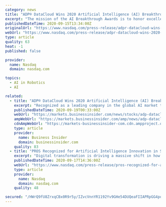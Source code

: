 ```yaml
---
category: news
title: "ADP® DataCloud Wins 2020 Artificial Intelligence (AI) Breakthrough Award"
excerpt: "The mission of the AI Breakthrough Awards is to honor excellence and recognize the innovation, hard work and success in a range of AI and machine learning related categories, including AI platforms, Deep Learning,"
publishedDateTime: 2020-09-15T13:34:00Z
originalUrl: "https://www.nasdaq.com/press-release/adpr-datacloud-wins-2020-artificial-intelligence-ai-breakthrough-award-2020-09-15"
webUrl: "https://www.nasdaq.com/press-release/adpr-datacloud-wins-2020-artificial-intelligence-ai-breakthrough-award-2020-09-15"
type: article
quality: 63
heat: -1
published: false

provider:
  name: Nasdaq
  domain: nasdaq.com

topics:
  - AI in Robotics
  - AI

related:
  - title: "ADP® DataCloud Wins 2020 Artificial Intelligence (AI) Breakthrough Award"
    excerpt: "Recognized as a leading company in the global AI market today, ADP was selected as a winner in the 2020 AI Breakthrough Awards for its innovative workforce analytics solution, ADP® DataCloud. Named as winner for the \"Best AI-based Solution for Data Sciences\" category,"
    publishedDateTime: 2020-09-19T00:33:00Z
    webUrl: "https://markets.businessinsider.com/news/stocks/adp-datacloud-wins-2020-artificial-intelligence-ai-breakthrough-award-1029590053"
    ampWebUrl: "https://markets.businessinsider.com/amp/news/adp-datacloud-wins-2020-artificial-intelligence-ai-breakthrough-award-1029590053"
    cdnAmpWebUrl: "https://markets-businessinsider-com.cdn.ampproject.org/c/s/markets.businessinsider.com/amp/news/adp-datacloud-wins-2020-artificial-intelligence-ai-breakthrough-award-1029590053"
    type: article
    provider:
      name: Business Insider
      domain: businessinsider.com
    quality: 83
  - title: "PROS Recognized for Artificial Intelligence Innovation in SalesTech with 2020 AI Breakthrough Award"
    excerpt: "Digital transformation is driving a massive shift in how businesses engage customers, sell products and services, and create a better buyer experiences, and AI is perhaps the most promising new technology in this shift,"
    publishedDateTime: 2020-09-17T14:36:00Z
    webUrl: "https://www.nasdaq.com/press-release/pros-recognized-for-artificial-intelligence-innovation-in-salestech-with-2020-ai"
    type: article
    provider:
      name: Nasdaq
      domain: nasdaq.com
    quality: 48

secured: "/HWrQ9fU8ZrxqCBx0R9r5y/IZvcVnnYR1192Yv9GHe54DUQeaFIIAPRpGG4pqZyYLYQatdyeJvNJt8P2UqPdkoZnu+l1I1Ss9pM07JnrYsoi2EeLU2X1dHv8bfNbWiggLsPH0uZKR7C1u4UVpohgdlOBfPTQypXHyJm5PDPNa8wQOshEp5vIxfMIgWACD5brLIlgz1VYsKBbiwHZk1WyjJURn3hLgR0lN85BnjUKFkCJAlSaCmpBa8vBh5iLe7ett/MLb36+KKbe0YEZDU+jtLIFPwjzM44GdSyn8Yyy5WOnzxqc8rXeuQdrtzdYo+YXCZ8pY0/HS9+uBv0IYaXsYJOP3abb6BlhEuLVOi1k+xQ=;mb4I0kUfbYoxUFjeQLE59w=="
---
```


